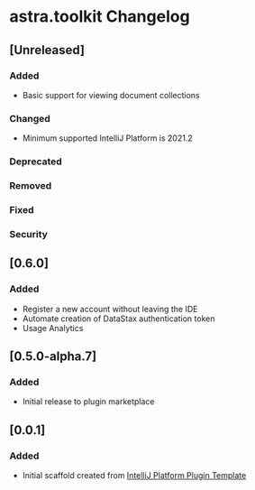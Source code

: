 <!-- Keep a Changelog guide -> https://keepachangelog.com -->

# astra.toolkit Changelog

## [Unreleased]
### Added
- Basic support for viewing document collections

### Changed
- Minimum supported IntelliJ Platform is 2021.2

### Deprecated

### Removed

### Fixed

### Security
## [0.6.0]
### Added
- Register a new account without leaving the IDE
- Automate creation of DataStax authentication token
- Usage Analytics
## [0.5.0-alpha.7]
### Added
- Initial release to plugin marketplace
## [0.0.1]
### Added
- Initial scaffold created from [IntelliJ Platform Plugin Template](https://github.com/JetBrains/intellij-platform-plugin-template)
